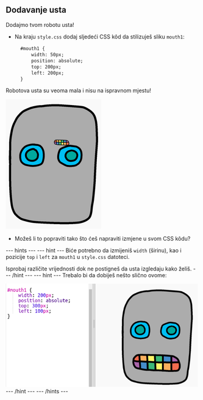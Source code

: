 ## Dodavanje usta

Dodajmo tvom robotu usta!

- Na kraju `style.css` dodaj sljedeći CSS kôd da stilizuješ sliku `mouth1`:
    
        #mouth1 {
            width: 50px;
            position: absolute;
            top: 200px;
            left: 200px;
        }
        

Robotova usta su veoma mala i nisu na ispravnom mjestu!

![screenshot](images/robot-mouth.png)

- Možeš li to popraviti tako što ćeš napraviti izmjene u svom CSS kôdu?

--- hints --- --- hint --- Biće potrebno da izmijeniš `width` (širinu), kao i pozicije `top` i `left` za `mouth1` u `style.css` datoteci.

Isprobaj različite vrijednosti dok ne postigneš da usta izgledaju kako želiš. --- /hint --- --- hint --- Trebalo bi da dobiješ nešto slično ovome:

![screenshot](images/robot-mouth-code.png) --- /hint --- --- /hints ---